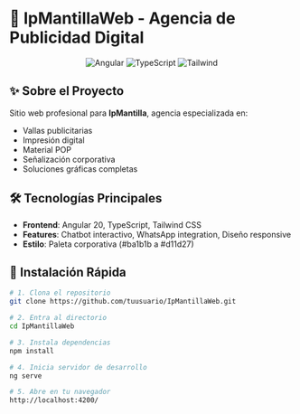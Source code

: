# 🚀 IpMantillaWeb - Agencia de Publicidad Digital

<div align="center">
  <img src="https://img.shields.io/badge/Angular-20.0.4-DD0031?style=for-the-badge&logo=angular&logoColor=white" alt="Angular">
  <img src="https://img.shields.io/badge/TypeScript-4.9.5-007ACC?style=for-the-badge&logo=typescript&logoColor=white" alt="TypeScript">
  <img src="https://img.shields.io/badge/Tailwind_CSS-3.3.0-38B2AC?style=for-the-badge&logo=tailwind-css&logoColor=white" alt="Tailwind">
</div>

## ✨ Sobre el Proyecto

Sitio web profesional para **IpMantilla**, agencia especializada en:
- Vallas publicitarias
- Impresión digital
- Material POP
- Señalización corporativa
- Soluciones gráficas completas

## 🛠 Tecnologías Principales

- **Frontend**: Angular 20, TypeScript, Tailwind CSS
- **Features**: Chatbot interactivo, WhatsApp integration, Diseño responsive
- **Estilo**: Paleta corporativa (#ba1b1b a #d11d27)

## 🚀 Instalación Rápida

```bash
# 1. Clona el repositorio
git clone https://github.com/tuusuario/IpMantillaWeb.git

# 2. Entra al directorio
cd IpMantillaWeb

# 3. Instala dependencias
npm install

# 4. Inicia servidor de desarrollo
ng serve

# 5. Abre en tu navegador
http://localhost:4200/
